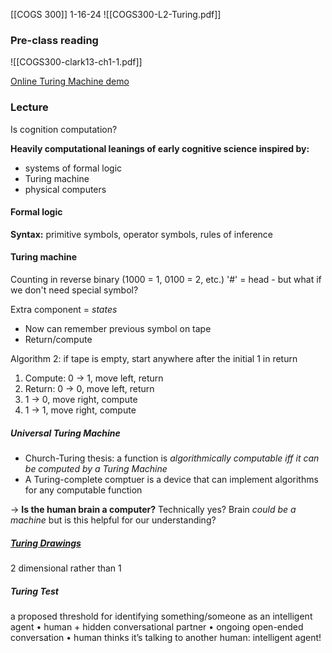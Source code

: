 [[COGS 300]]
1-16-24
![[COGS300-L2-Turing.pdf]]
### Pre-class reading
![[COGS300-clark13-ch1-1.pdf]]

[Online Turing Machine demo](https://turingmachine.io/)
### Lecture
Is cognition computation?

**Heavily computational leanings of early cognitive science inspired by:** 
- systems of formal logic 
- Turing machine 
- physical computers

#### Formal logic
**Syntax:** primitive symbols, operator symbols, rules of inference

#### Turing machine
Counting in reverse binary (1000 = 1, 0100 = 2, etc.)
'#' = head - but what if we don't need special symbol? 

Extra component = *states*
- Now can remember previous symbol on tape 
- Return/compute

Algorithm 2: if tape is empty, start anywhere after the initial 1 in return
1. Compute: 0 → 1, move left, return
2. Return: 0 → 0, move left, return
3. 1 → 0, move right, compute
4. 1 → 1, move right, compute

##### Universal Turing Machine
- Church-Turing thesis: a function is *algorithmically computable iff it can be computed by a Turing Machine*
- A Turing-complete comptuer is a device that can implement algorithms for any computable function

→ **Is the human brain a computer?**
Technically yes? Brain *could be a machine* but is this helpful for our understanding?

##### [Turing Drawings](https://maximecb.github.io/Turing-Drawings/#3,4,0,1,3,2,3,0,0,1,2,0,2,3,1,2,3,1,3,0,0,1,3,2,1,2,2,1,3,1,1,1,1,1,1,1,1,0)
2 dimensional rather than 1

##### Turing Test
a proposed threshold for identifying something/someone as an intelligent agent • human + hidden conversational partner • ongoing open-ended conversation • human thinks it’s talking to another human: intelligent agent!